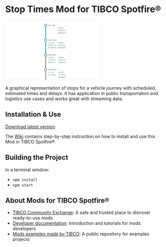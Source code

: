 # Stop Times Mod for TIBCO Spotfire®

<img src="assets/stoptimes.png" width="60%"/>

A graphical representation of stops for a vehicle journey with scheduled, estimated times and delays. It has application in public transportation and logistics use cases and works great with streaming data.

## Installation & Use

[Download latest version](https://github.com/TIBCOSoftware/spotfire-mod-stoptimes/releases)

The [Wiki](https://github.com/TIBCOSoftware/spotfire-mod-stoptimes/wiki) contains step-by-step instruction on how to install and use this Mod in TIBCO Spotfire®.

## Building the Project

In a terminal window:
- `npm install`
- `npm start`

## About Mods for TIBCO Spotfire®
-   [TIBCO Community Exchange](https://community.tibco.com/s/global-search/%40uri#q=mod%20for%20tibco%20spotfire&t=Exchange&sort=date%20descending): A safe and trusted place to discover ready-to-use mods
-   [Developer documentation](https://tibcosoftware.github.io/spotfire-mods/docs/): Introduction and tutorials for mods developers
-   [Mods examples made by TIBCO](https://github.com/TIBCOSoftware/spotfire-mods/releases/latest): A public repository for examples projects
